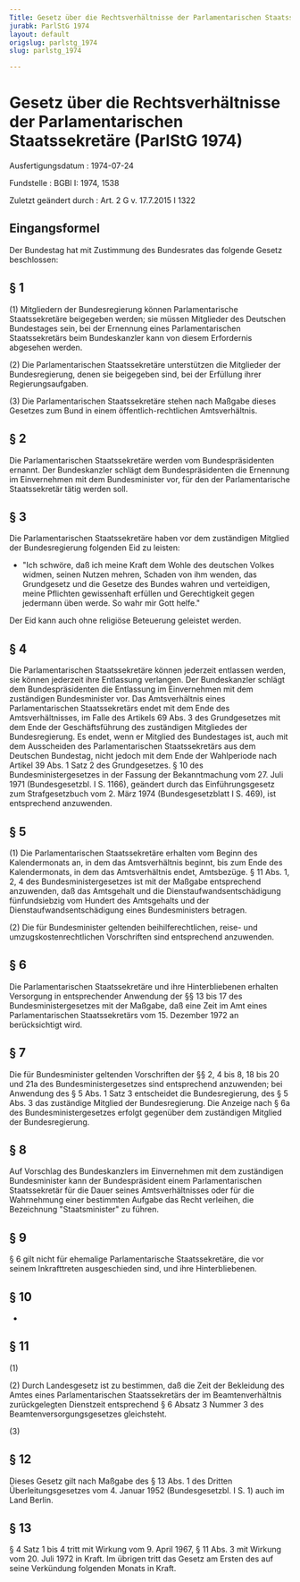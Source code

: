 ```yaml
---
Title: Gesetz über die Rechtsverhältnisse der Parlamentarischen Staatssekretäre
jurabk: ParlStG 1974
layout: default
origslug: parlstg_1974
slug: parlstg_1974

---
```


# Gesetz über die Rechtsverhältnisse der Parlamentarischen Staatssekretäre (ParlStG 1974)

Ausfertigungsdatum
:   1974-07-24

Fundstelle
:   BGBl I: 1974, 1538

Zuletzt geändert durch
:   Art. 2 G v. 17.7.2015 I 1322


## Eingangsformel

Der Bundestag hat mit Zustimmung des Bundesrates das folgende Gesetz
beschlossen:


## § 1

(1) Mitgliedern der Bundesregierung können Parlamentarische
Staatssekretäre beigegeben werden; sie müssen Mitglieder des Deutschen
Bundestages sein, bei der Ernennung eines Parlamentarischen
Staatssekretärs beim Bundeskanzler kann von diesem Erfordernis
abgesehen werden.

(2) Die Parlamentarischen Staatssekretäre unterstützen die Mitglieder
der Bundesregierung, denen sie beigegeben sind, bei der Erfüllung
ihrer Regierungsaufgaben.

(3) Die Parlamentarischen Staatssekretäre stehen nach Maßgabe dieses
Gesetzes zum Bund in einem öffentlich-rechtlichen Amtsverhältnis.


## § 2

Die Parlamentarischen Staatssekretäre werden vom Bundespräsidenten
ernannt. Der Bundeskanzler schlägt dem Bundespräsidenten die Ernennung
im Einvernehmen mit dem Bundesminister vor, für den der
Parlamentarische Staatssekretär tätig werden soll.


## § 3

Die Parlamentarischen Staatssekretäre haben vor dem zuständigen
Mitglied der Bundesregierung folgenden Eid zu leisten:

*   "Ich schwöre, daß ich meine Kraft dem Wohle des deutschen Volkes
    widmen, seinen Nutzen mehren, Schaden von ihm wenden, das Grundgesetz
    und die Gesetze des Bundes wahren und verteidigen, meine Pflichten
    gewissenhaft erfüllen und Gerechtigkeit gegen jedermann üben werde. So
    wahr mir Gott helfe."



Der Eid kann auch ohne religiöse Beteuerung geleistet werden.


## § 4

Die Parlamentarischen Staatssekretäre können jederzeit entlassen
werden, sie können jederzeit ihre Entlassung verlangen. Der
Bundeskanzler schlägt dem Bundespräsidenten die Entlassung im
Einvernehmen mit dem zuständigen Bundesminister vor. Das
Amtsverhältnis eines Parlamentarischen Staatssekretärs endet mit dem
Ende des Amtsverhältnisses, im Falle des Artikels 69 Abs. 3 des
Grundgesetzes mit dem Ende der Geschäftsführung des zuständigen
Mitgliedes der Bundesregierung. Es endet, wenn er Mitglied des
Bundestages ist, auch mit dem Ausscheiden des Parlamentarischen
Staatssekretärs aus dem Deutschen Bundestag, nicht jedoch mit dem Ende
der Wahlperiode nach Artikel 39 Abs. 1 Satz 2 des Grundgesetzes. § 10
des Bundesministergesetzes in der Fassung der Bekanntmachung vom 27.
Juli 1971 (Bundesgesetzbl. I S. 1166),
geändert durch das Einführungsgesetz zum Strafgesetzbuch vom 2. März
1974 (Bundesgesetzblatt I S. 469),              ist entsprechend
anzuwenden.


## § 5

(1) Die Parlamentarischen Staatssekretäre erhalten vom Beginn des
Kalendermonats an, in dem das Amtsverhältnis beginnt, bis zum Ende des
Kalendermonats, in dem das Amtsverhältnis endet, Amtsbezüge. § 11 Abs.
1, 2, 4 des Bundesministergesetzes ist mit der Maßgabe entsprechend
anzuwenden, daß das Amtsgehalt und die Dienstaufwandsentschädigung
fünfundsiebzig vom Hundert des Amtsgehalts und der
Dienstaufwandsentschädigung eines Bundesministers betragen.

(2) Die für Bundesminister geltenden beihilferechtlichen, reise- und
umzugskostenrechtlichen Vorschriften sind entsprechend anzuwenden.


## § 6

Die Parlamentarischen Staatssekretäre und ihre Hinterbliebenen
erhalten Versorgung in entsprechender Anwendung der §§ 13 bis 17 des
Bundesministergesetzes mit der Maßgabe, daß eine Zeit im Amt eines
Parlamentarischen Staatssekretärs vom 15. Dezember 1972 an
berücksichtigt wird.


## § 7

Die für Bundesminister geltenden Vorschriften der §§ 2, 4 bis 8, 18
bis 20 und 21a des Bundesministergesetzes sind entsprechend
anzuwenden; bei Anwendung des § 5 Abs. 1 Satz 3 entscheidet die
Bundesregierung, des § 5 Abs. 3 das zuständige Mitglied der
Bundesregierung. Die Anzeige nach § 6a des Bundesministergesetzes
erfolgt gegenüber dem zuständigen Mitglied der Bundesregierung.


## § 8

Auf Vorschlag des Bundeskanzlers im Einvernehmen mit dem zuständigen
Bundesminister kann der Bundespräsident einem Parlamentarischen
Staatssekretär für die Dauer seines Amtsverhältnisses oder für die
Wahrnehmung einer bestimmten Aufgabe das Recht verleihen, die
Bezeichnung "Staatsminister" zu führen.


## § 9

§ 6 gilt nicht für ehemalige Parlamentarische Staatssekretäre, die vor
seinem Inkrafttreten ausgeschieden sind, und ihre Hinterbliebenen.


## § 10

-


## § 11

(1)

(2) Durch Landesgesetz ist zu bestimmen, daß die Zeit der Bekleidung
des Amtes eines Parlamentarischen Staatssekretärs der im
Beamtenverhältnis zurückgelegten Dienstzeit entsprechend § 6 Absatz 3
Nummer 3 des Beamtenversorgungsgesetzes gleichsteht.

(3)


## § 12

Dieses Gesetz gilt nach Maßgabe des § 13 Abs. 1 des Dritten
Überleitungsgesetzes vom 4. Januar 1952 (Bundesgesetzbl. I S. 1) auch
im Land Berlin.


## § 13

§ 4 Satz 1 bis 4 tritt mit Wirkung vom 9. April 1967, § 11 Abs. 3 mit
Wirkung vom 20. Juli 1972 in Kraft. Im übrigen tritt das Gesetz am
Ersten des auf seine Verkündung folgenden Monats in Kraft.


